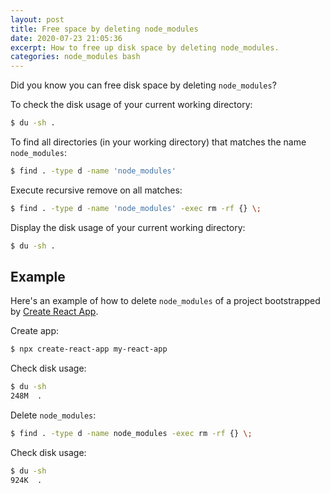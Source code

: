 ```yaml
---
layout: post
title: Free space by deleting node_modules
date: 2020-07-23 21:05:36
excerpt: How to free up disk space by deleting node_modules.
categories: node_modules bash
---
```


Did you know you can free disk space by deleting `node_modules`?

To check the disk usage of your current working directory:

```sh
$ du -sh .
```

To find all directories (in your working directory) that matches the name `node_modules`:

```sh
$ find . -type d -name 'node_modules'
```

Execute recursive remove on all matches:

```sh
$ find . -type d -name 'node_modules' -exec rm -rf {} \;
```

Display the disk usage of your current working directory:

```sh
$ du -sh .
```

## Example

Here's an example of how to delete `node_modules` of a project bootstrapped by [Create React App](https://github.com/facebook/create-react-app).

Create app:

```sh
$ npx create-react-app my-react-app
```

Check disk usage:

```sh
$ du -sh
248M  .
```

Delete `node_modules`:

```sh
$ find . -type d -name node_modules -exec rm -rf {} \;
```

Check disk usage:

```sh
$ du -sh
924K  .
```

